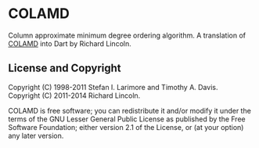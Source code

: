 COLAMD
======

Column approximate minimum degree ordering algorithm. A translation of
[COLAMD](http://www.cise.ufl.edu/research/sparse/colamd/) into Dart by
Richard Lincoln.

License and Copyright
---------------------

Copyright (C) 1998-2011 Stefan I. Larimore and Timothy A. Davis.  
Copyright (C) 2011-2014 Richard Lincoln.

COLAMD is free software; you can redistribute it and/or modify it under
the terms of the GNU Lesser General Public License as published by
the Free Software Foundation; either version 2.1 of the License, or
(at your option) any later version.

